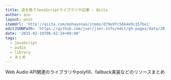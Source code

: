 ```yaml
---
title: 音を扱うJavaScriptライブラリや記事 - Qiita
author: azu
layout: post
itemUrl: 'http://qiita.com/mohayonao/items/d79e9fc56b4e9c157be1'
editJSONPath: 'https://github.com/jser/jser.info/edit/gh-pages/data/2015/02/index.json'
date: '2015-02-19T06:42:34+00:00'
tags:
  - JavaScript
  - audio
  - library
  - まとめ
---
```

Web Audio API関連のライブラリやpolyfill、fallback実装などのリソースまとめ
